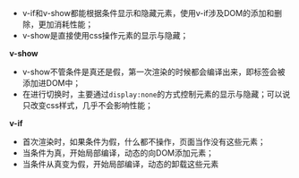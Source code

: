 - v-if和v-show都能根据条件显示和隐藏元素，使用v-if涉及DOM的添加和删除，更加消耗性能；
- v-show是直接使用css操作元素的显示与隐藏；

**v-show**

* v-show不管条件是真还是假，第一次渲染的时候都会编译出来，即标签会被添加进DOM中；
* 在进行切换时，主要通过`display:none`的方式控制元素的显示与隐藏；可以说只改变css样式，几乎不会影响性能；

**v-if**

* 首次渲染时，如果条件为假，什么都不操作，页面当作没有这些元素；
* 当条件为真，开始局部编译，动态的向DOM添加元素；
* 当条件从真变为假，开始局部编译，动态的卸载这些元素